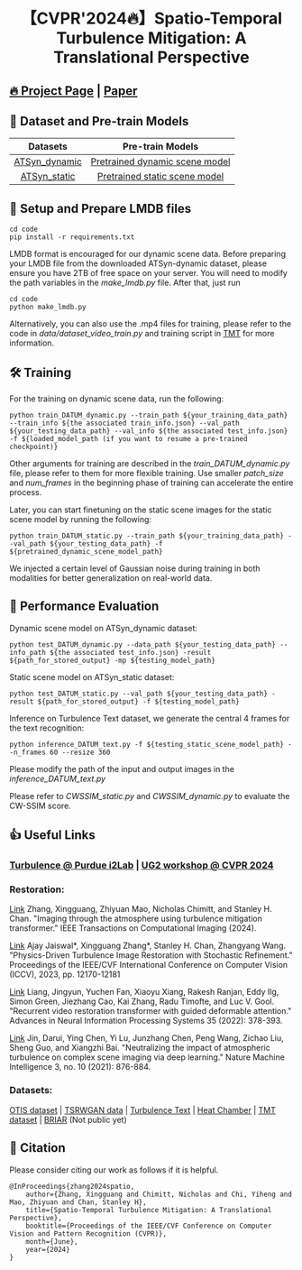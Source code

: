 <div align="center">

# 【CVPR'2024🔥】Spatio-Temporal Turbulence Mitigation: A Translational Perspective
</div>

## [🔥 Project Page](https://xg416.github.io/DATUM/) | [Paper](https://arxiv.org/abs/2401.04244)

## 🧩 Dataset and Pre-train Models
| Datasets | Pre-train Models | 
|:-----: |:-----: |
| [ATSyn_dynamic](https://app.box.com/s/yebpcezcblj36ilhy1elkty3wwplisp3) | [Pretrained dynamic scene model](https://drive.google.com/file/d/1IClAWZ-9kY5TggmuQGp11_dqOgCOCbjx/view?usp=sharing) |
| [ATSyn_static](https://app.box.com/s/pxsdurj7xyr2u47c1g91t9gess14t5f0)  | [Pretrained static scene model](https://drive.google.com/file/d/13pJyzXo3ricYIy8WHMAWMxp4crEXUolg/view?usp=sharing) |

## 🔑 Setup and Prepare LMDB files
```
cd code
pip install -r requirements.txt
```
LMDB format is encouraged for our dynamic scene data. Before preparing your LMDB file from the downloaded ATSyn-dynamic dataset, please ensure you have 2TB of free space on your server. You will need to modify the path variables in the *make_lmdb.py* file. After that, just run
```
cd code
python make_lmdb.py
```
Alternatively, you can also use the .mp4 files for training, please refer to the code in *data/dataset_video_train.py* and training script in [TMT](https://github.com/xg416/TMT) for more information.

## 🛠️ Training 
For the training on dynamic scene data, run the following:
```
python train_DATUM_dynamic.py --train_path ${your_training_data_path} --train_info ${the associated train_info.json} --val_path ${your_testing_data_path} --val_info ${the associated test_info.json} -f ${loaded_model_path (if you want to resume a pre-trained checkpoint)} 
```
Other arguments for training are described in the *train_DATUM_dynamic.py* file, please refer to them for more flexible training. Use smaller *patch_size* and *num_frames* in the beginning phase of training can accelerate the entire process.

Later, you can start finetuning on the static scene images for the static scene model by running the following:
```
python train_DATUM_static.py --train_path ${your_training_data_path} --val_path ${your_testing_data_path} -f ${pretrained_dynamic_scene_model_path} 
```
We injected a certain level of Gaussian noise during training in both modalities for better generalization on real-world data.

## 🚀 Performance Evaluation
Dynamic scene model on ATSyn_dynamic dataset:
```
python test_DATUM_dynamic.py --data_path ${your_testing_data_path} --info_path ${the associated test_info.json} -result ${path_for_stored_output} -mp ${testing_model_path} 
```
Static scene model on ATSyn_static dataset:
```
python test_DATUM_static.py --val_path ${your_testing_data_path} -result ${path_for_stored_output} -f ${testing_model_path} 
```
Inference on Turbulence Text dataset, we generate the central 4 frames for the text recognition:
```
python inference_DATUM_text.py -f ${testing_static_scene_model_path} --n_frames 60 --resize 360
```
Please modify the path of the input and output images in the *inference_DATUM_text.py* 

Please refer to *CWSSIM_static.py* and *CWSSIM_dynamic.py* to evaluate the CW-SSIM score.


## 👍 Useful Links
### [Turbulence @ Purdue i2Lab](https://engineering.purdue.edu/ChanGroup/project_turbulence.html) | [UG2 workshop @ CVPR 2024](https://cvpr2024ug2challenge.github.io/) 

### Restoration:
[Link](https://ieeexplore.ieee.org/abstract/document/10400926) Zhang, Xingguang, Zhiyuan Mao, Nicholas Chimitt, and Stanley H. Chan. "Imaging through the atmosphere using turbulence mitigation transformer." IEEE Transactions on Computational Imaging (2024).

[Link](https://openaccess.thecvf.com/content/ICCV2023/html/Jaiswal_Physics-Driven_Turbulence_Image_Restoration_with_Stochastic_Refinement_ICCV_2023_paper.html) Ajay Jaiswal*, Xingguang Zhang*, Stanley H. Chan, Zhangyang Wang. "Physics-Driven Turbulence Image Restoration with Stochastic Refinement." Proceedings of the IEEE/CVF International Conference on Computer Vision (ICCV), 2023, pp. 12170-12181 

[Link](https://arxiv.org/abs/2206.02146) Liang, Jingyun, Yuchen Fan, Xiaoyu Xiang, Rakesh Ranjan, Eddy Ilg, Simon Green, Jiezhang Cao, Kai Zhang, Radu Timofte, and Luc V. Gool. "Recurrent video restoration transformer with guided deformable attention." Advances in Neural Information Processing Systems 35 (2022): 378-393.

[Link](https://www.nature.com/articles/s42256-021-00392-1) Jin, Darui, Ying Chen, Yi Lu, Junzhang Chen, Peng Wang, Zichao Liu, Sheng Guo, and Xiangzhi Bai. "Neutralizing the impact of atmospheric turbulence on complex scene imaging via deep learning." Nature Machine Intelligence 3, no. 10 (2021): 876-884.

### Datasets:
[OTIS dataset](https://zenodo.org/records/161439) | [TSRWGAN data](https://zenodo.org/records/5101910) | [Turbulence Text](https://drive.google.com/file/d/1QWvQfPM-lJwGqK_Wm6lDbi-tYBu-Uopq/view?usp=sharing) | [Heat Chamber](https://drive.google.com/file/d/14iVachB95bCCtke8ONPD9CCH20JO75v2/view?usp=sharing) | [TMT dataset](https://github.com/xg416/TMT) | [BRIAR](https://arxiv.org/abs/2211.01917) (Not public yet)


## 📘 Citation
Please consider citing our work as follows if it is helpful.
```
@InProceedings{zhang2024spatio,
    author={Zhang, Xingguang and Chimitt, Nicholas and Chi, Yiheng and Mao, Zhiyuan and Chan, Stanley H}, 
    title={Spatio-Temporal Turbulence Mitigation: A Translational Perspective},
    booktitle={Proceedings of the IEEE/CVF Conference on Computer Vision and Pattern Recognition (CVPR)},
    month={June},
    year={2024}
}
```
